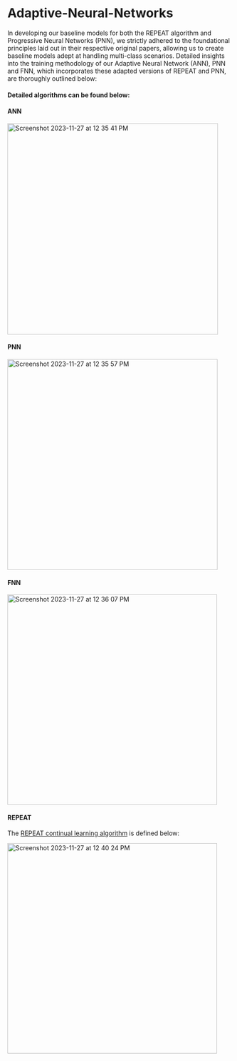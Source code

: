 # Adaptive-Neural-Networks

In developing our baseline models for both the REPEAT algorithm and Progressive Neural Networks (PNN), we strictly adhered to the foundational principles laid out in their respective original papers, allowing us to create baseline models adept at handling multi-class scenarios. 
Detailed insights into the training methodology of our Adaptive Neural Network (ANN), PNN and FNN, which incorporates these adapted versions of REPEAT and PNN, are thoroughly outlined below:


#### Detailed algorithms can be found below:

#### ANN

<img width="473" alt="Screenshot 2023-11-27 at 12 35 41 PM" src="https://github.com/CSCI-544-Group-17/Adaptive-Neural-Networks/assets/8531160/94ca52bd-ed0e-41da-b8fd-3f659cfca882">


#### PNN

<img width="472" alt="Screenshot 2023-11-27 at 12 35 57 PM" src="https://github.com/CSCI-544-Group-17/Adaptive-Neural-Networks/assets/8531160/555ae951-a512-47de-a413-ca801592c648">


#### FNN

<img width="471" alt="Screenshot 2023-11-27 at 12 36 07 PM" src="https://github.com/CSCI-544-Group-17/Adaptive-Neural-Networks/assets/8531160/540533a1-7d2c-40c5-a0e5-44c3a354f55a">

#### REPEAT

The [REPEAT continual learning algorithm]([url](https://ieeexplore.ieee.org/document/10172346)https://ieeexplore.ieee.org/document/10172346) is defined below: 

<img width="471" alt="Screenshot 2023-11-27 at 12 40 24 PM" src="https://github.com/CSCI-544-Group-17/Adaptive-Neural-Networks/assets/8531160/1754272a-3ad5-46de-abb2-904239fb9a94">
